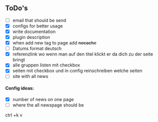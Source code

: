 ## ToDo's
- [ ] email that should be send
- [x] configs for better usage
- [x] write documentation
- [x] plugin description
- [x] when add new tag to page add ~~nocache~~
- [ ] Datums format deutsch
- [x] referenzlink wo wenn man auf den titel klickt er da dich zu der seite bringt
- [x] alle gruppen listen mit checkbox
- [x] seiten mit checkbox und in config reinschreiben welche seiten
- [ ] site with all news

#### Config ideas:
- [x] number of news on one page
- [ ] where the all newspage should be

ctrl +k v
